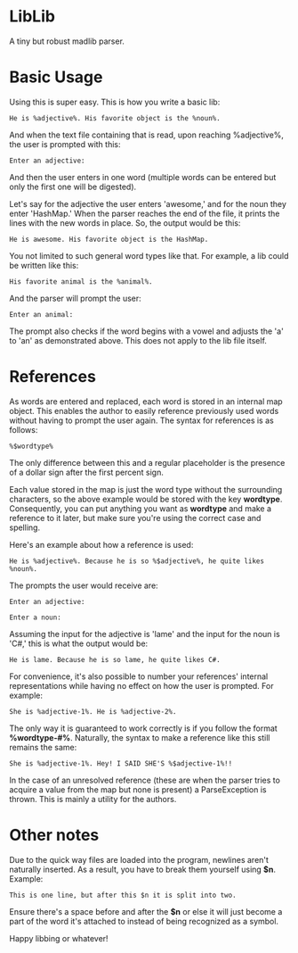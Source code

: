 LibLib
======

A tiny but robust madlib parser.

Basic Usage
===========

Using this is super easy. This is how you write a basic lib:

    He is %adjective%. His favorite object is the %noun%.
    
And when the text file containing that is read, upon reaching %adjective%, the user is prompted with this:

    Enter an adjective: 
    
And then the user enters in one word (multiple words can be entered but only the first one will be digested).

Let's say for the adjective the user enters 'awesome,' and for the noun they enter 'HashMap.' When the parser reaches
the end of the file, it prints the lines with the new words in place. So, the output would be this:

    He is awesome. His favorite object is the HashMap.
    
You not limited to such general word types like that. For example, a lib could be written like this:

    His favorite animal is the %animal%.
  
And the parser will prompt the user:

    Enter an animal:
    
The prompt also checks if the word begins with a vowel and adjusts the 'a' to 'an' as demonstrated above. This does not
apply to the lib file itself.

References
==========

As words are entered and replaced, each word is stored in an internal map object. This enables the author to easily
reference previously used words without having to prompt the user again. The syntax for references is as follows:

    %$wordtype%
    
The only difference between this and a regular placeholder is the presence of a dollar sign after the first percent sign.

Each value stored in the map is just the word type without the surrounding characters, so the above example would be stored
with the key **wordtype**. Consequently, you can put anything you want as **wordtype** and make a reference to it later, but
make sure you're using the correct case and spelling.

Here's an example about how a reference is used:

    He is %adjective%. Because he is so %$adjective%, he quite likes %noun%.
    
The prompts the user would receive are:

    Enter an adjective:
  
    Enter a noun:
  
Assuming the input for the adjective is 'lame' and the input for the noun is 'C#,' this is what the output would be:

    He is lame. Because he is so lame, he quite likes C#.
  
For convenience, it's also possible to number your references' internal representations while having no effect on how the user
is prompted. For example:

    She is %adjective-1%. He is %adjective-2%.
  
The only way it is guaranteed to work correctly is if you follow the format **%wordtype-#%**. Naturally, the syntax to make
a reference like this still remains the same:

    She is %adjective-1%. Hey! I SAID SHE'S %$adjective-1%!!
  
In the case of an unresolved reference (these are when the parser tries to acquire a value from the map but none is present)
a ParseException is thrown. This is mainly a utility for the authors.

Other notes
===========

Due to the quick way files are loaded into the program, newlines aren't naturally inserted. As a result, you have to break them
yourself using **$n**. Example:

    This is one line, but after this $n it is split into two.
  
Ensure there's a space before and after the **$n** or else it will just become a part of the word it's attached to instead
of being recognized as a symbol.

Happy libbing or whatever!
